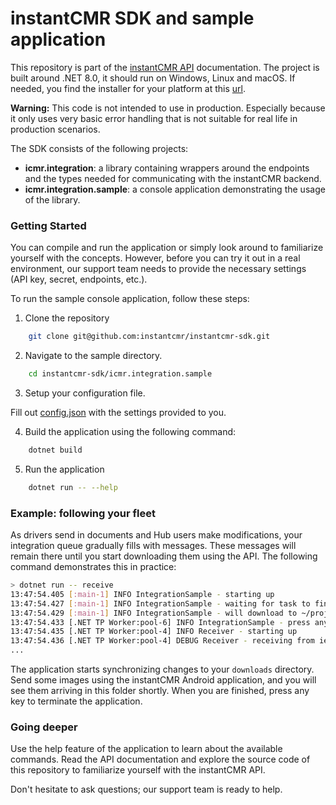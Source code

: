 # instantCMR SDK and sample application

This repository is part of the [instantCMR API](https://docs.instantcmr.com) documentation. The project is built around .NET 8.0, it should run on Windows, Linux and macOS. If needed, you find the installer for your platform at this [url](https://dotnet.microsoft.com/en-us/download).

**Warning:** This code is not intended to use in production. Especially because it only uses very basic error handling that is not suitable for real life in production scenarios. 

The SDK consists of the following projects:

- **icmr.integration**: a library containing wrappers around the endpoints and the types needed for communicating with the instantCMR backend.
- **icmr.integration.sample**: a console application demonstrating the usage of the library.


### Getting Started

You can compile and run the application or simply look around to familiarize yourself with the concepts. However, before you can try it out in a real environment, our support team needs to provide the necessary settings (API key, secret, endpoints, etc.).

To run the sample console application, follow these steps:

1. Clone the repository

```bash
    git clone git@github.com:instantcmr/instantcmr-sdk.git
```

2. Navigate to the sample directory.

```bash
    cd instantcmr-sdk/icmr.integration.sample
```

3. Setup your configuration file.

Fill out [config.json](icmr.integration.sample/config.json) with the settings provided to you.

4. Build the application using the following command:

```bash
    dotnet build
```

5. Run the application

```bash
    dotnet run -- --help
```

### Example: following your fleet

As drivers send in documents and Hub users make modifications, your integration queue gradually fills with messages. These messages will remain there until you start downloading them using the API. The following command demonstrates this in practice:

```bash
> dotnet run -- receive
13:47:54.405 [:main-1] INFO IntegrationSample - starting up
13:47:54.427 [:main-1] INFO IntegrationSample - waiting for task to finish...
13:47:54.429 [:main-1] INFO IntegrationSample - will download to ~/projects/instantcmr-sdk/icmr.integration.sample/downloads/
13:47:54.433 [.NET TP Worker:pool-6] INFO IntegrationSample - press any key to stop
13:47:54.435 [.NET TP Worker:pool-4] INFO Receiver - starting up
13:47:54.436 [.NET TP Worker:pool-4] DEBUG Receiver - receiving from iepn 'updates'...
...
```

The application starts synchronizing changes to your `downloads` directory. Send some images using the instantCMR Android application, and you will see them arriving in this folder shortly. When you are finished, press any key to terminate the application.

### Going deeper

Use the help feature of the application to learn about the available commands. Read the API documentation and explore the source code of this repository to familiarize yourself with the instantCMR API.

Don't hesitate to ask questions; our support team is ready to help.
